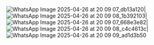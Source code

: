 
![WhatsApp Image 2025-04-26 at 20 09 07_db13a120](https://github.com/user-attachments/assets/8e5d87c4-dcec-41eb-84d1-de8bd5d214ba)|![WhatsApp Image 2025-04-26 at 20 09 08_1b392103](https://github.com/user-attachments/assets/8badb60e-8c30-42b3-b003-3ab45c2fde7b)|![WhatsApp Image 2025-04-26 at 20 09 07_668e3e82](https://github.com/user-attachments/assets/3a989740-f1ff-45fd-a34a-2134b6cd95ae)|![WhatsApp Image 2025-04-26 at 20 09 08_c4c4613c](https://github.com/user-attachments/assets/cefbe509-202c-4dee-94f7-ddc228f668fc)|![WhatsApp Image 2025-04-26 at 20 09 09_ad1d3b50](https://github.com/user-attachments/assets/a4233679-9e03-445d-8d8e-091dbf93e960)
